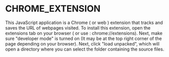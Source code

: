 # CHROME_EXTENSION
This JavaScript application is a Chrome ( or web ) extension that tracks and saves the URL of webpages visited. To install this extension, open the extensions tab on your browser ( or use : chrome://extensions). Next, make sure "developer mode" is turned on (It may be at the top right corner of the page depending on your browser). Next, click "load unpacked", which will open a directory where you can select the folder containing the source files.
